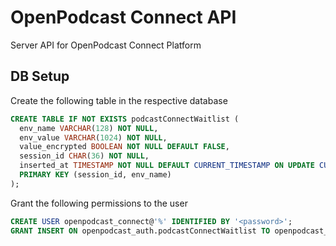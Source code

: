 # OpenPodcast Connect API

Server API for OpenPodcast Connect Platform

## DB Setup

Create the following table in the respective database

```sql
CREATE TABLE IF NOT EXISTS podcastConnectWaitlist (
  env_name VARCHAR(128) NOT NULL,
  env_value VARCHAR(1024) NOT NULL,
  value_encrypted BOOLEAN NOT NULL DEFAULT FALSE,
  session_id CHAR(36) NOT NULL,
  inserted_at TIMESTAMP NOT NULL DEFAULT CURRENT_TIMESTAMP ON UPDATE CURRENT_TIMESTAMP,
  PRIMARY KEY (session_id, env_name)
);
```

Grant the following permissions to the user

```sql
CREATE USER openpodcast_connect@'%' IDENTIFIED BY '<password>';
GRANT INSERT ON openpodcast_auth.podcastConnectWaitlist TO openpodcast_connect@';
```